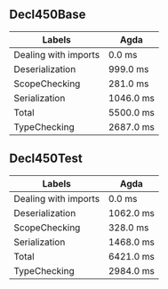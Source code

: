 
## Decl450Base

Labels|Agda
---|---
Dealing with imports|0.0 ms
Deserialization|999.0 ms
ScopeChecking|281.0 ms
Serialization|1046.0 ms
Total|5500.0 ms
TypeChecking|2687.0 ms


## Decl450Test

Labels|Agda
---|---
Dealing with imports|0.0 ms
Deserialization|1062.0 ms
ScopeChecking|328.0 ms
Serialization|1468.0 ms
Total|6421.0 ms
TypeChecking|2984.0 ms

